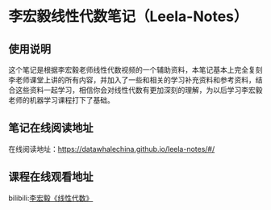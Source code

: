 # 李宏毅线性代数笔记（Leela-Notes）


## 使用说明
这个笔记是根据李宏毅老师线性代数视频的一个辅助资料，本笔记基本上完全复刻李老师课堂上讲的所有内容，并加入了一些和相关的学习补充资料和参考资料，结合这些资料一起学习，相信你会对线性代数有更加深刻的理解，为以后学习李宏毅老师的机器学习课程打下了基础。

## 笔记在线阅读地址
在线阅读地址：https://datawhalechina.github.io/leela-notes/#/
## 课程在线观看地址
bilibili:[李宏毅《线性代数》](https://www.bilibili.com/video/av64160249?from=search&seid=3301869198468514506)
